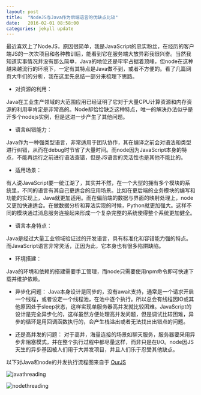 ```yaml
---
layout: post
title:  "NodeJS与Java作为后端语言的优缺点比较"
date:   2016-02-01 08:58:00
categories: jekyll update
---
```


最近喜欢上了NodeJS，原因很简单，我是JavaScript的忠实粉丝，在经历的客户端JS的一次次项目和各种教训后，能看到它在服务端大放异彩我很兴奋。当然我知道实事情况并没有那么简单，Java的地位还是牢牢占据着顶峰，但node在这种越来越流行的环境下，一定有其特点是Java做不到，或者不方便的。看了几篇网页大牛们的分析，我在这里先总结一部分来梳理下思路。

* 对资源的利用：

Java在工业生产领域的大范围应用已经证明了它对于大量CPU计算资源和内存资源的利用率肯定是非常高的。Node却恰恰缺乏这种特点，唯一的解决办法似乎是开多个nodejs实例，但是这进一步产生了其他问题。

* 语言纠错能力：

Java作为一种强类型语言，非常适用于团队协作，其在编译之前会对语法和类型进行纠错，从而在debug时节省了大量时间。而node因为JavaScript本身的特点，不能再运行之前进行语法查错，但是JS语言的灵活性也是其他不能比的。

* 适用场景：

有人说JavaScript要一统江湖了，其实并不然，在一个大型的拥有多个模块的系统里，不同的语言有其自己更适合的应用场景。比如在更后端的业务模块的编写和功能的实现上，Java就更加适用。而在偏前端的数据与界面的映射处理上，node又更加快速适合。在做数据分析和算法实现的时候，Python就更加强大。这样不同的模块通过消息服务连接起来形成一个复杂完整的系统使得整个系统更加健全。

* 语言本身特点：

Java是经过大量工业领域验证过的开发语言，具有标准化和容错能力强的特点。而JavaScript语言非常灵活，正因为此，它本身也有很多陷阱缺陷。

* 环境搭建：

Java的环境和依赖的搭建需要手工管理，而node只需要使用npm命令即可快速下载并维护依赖。

* 异步化问题：
Java本身设计是同步的，没有await支持，通常是一个请求开启一个线程，或者设定一个线程池，在池中逐个执行。所以总会有线程因IO或其他原因处于sleep状态，这样实现单服务器高并发就比较困难。JavaScript的设计是完全异步化的，这样虽然方便处理高并发问题，但是调试比较困难，异步的循环是用回调函数执行的，会产生栈溢出或者无法找出出错点的问题。

* 还是高并发的问题：
对于高并，海量连接的场景如聊天服务，服务器要采用异步非阻塞模式，并在整个执行过程中都尽量这样，而非只是在I/O。node因JS天生的异步基因被人们用于大并发项目，并且人们乐于忍受其他缺点。

以下对Java和node的并发执行流程图来自于 [OurJS][ourjs]

![javathreading](http://7xoylk.com1.z0.glb.clouddn.com/threading_java.png)

![nodethreading](http://7xoylk.com1.z0.glb.clouddn.com/threading_node.png)

[ourjs]: http://ourjs.com/detail/5373fba83f2b941e03000008
